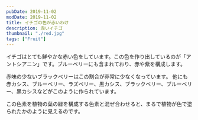 ```yaml
---
pubDate: 2019-11-02
modDate: 2019-11-02
title: イチゴの色が赤いわけ
description: 赤いイチゴ
thumbnail: "./red.jpg"
tags: ["Fruit"]
---
```


イチゴはとても鮮やかな赤い色をしています。この色を作り出しているのが「アントシアニン」です。ブルーベリーにも含まれており、赤や紫を構成します。

赤味の少ないブラックベリーはこの割合が非常に少なくなっています。
他にも赤カシス、ブルーベリー、ラズベリー、黒カシス、ブラックベリー、ブルーベリー、黒カシスなどがこのように作られています。

この色素を植物の葉の緑を構成する色素と混ぜ合わせると、まるで植物が色で塗られたかのように見えるのです。
